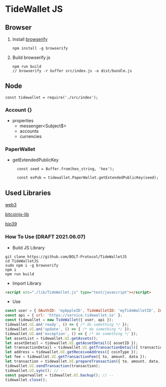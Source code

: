 # TideWallet JS

## Browser

1.  Install [browserify](https://browserify.org/)

    ```
    npm install -g browserify
    ```

2.  Build browserify js
    ```
    npm run build
    // browserify -r buffer src/index.js -o dist/bundle.js
    ```

## Node
    
    const tidewallet = require('./src/index');
    

### Account {}
- properties
    - messenger<Subject$>
    - accounts
    - currencies


### PaperWallet

- getExtendedPublicKey

  ```
    const seed = Buffer.from(hex_string, 'hex');

    const exPub = tidewallet.PaperWallet.getExtendedPublicKey(seed);
  ```

## Used Libraries
[web3](https://web3js.readthedocs.io/en/v1.3.4/)

[bitcoinjs-lib](https://github.com/bitcoinjs/bitcoinjs-lib)

[bip39](https://github.com/bitcoinjs/bip39)


### How To Use (DRAFT 2021.06.07)
- Build JS Library
```shell
git clone https://github.com/BOLT-Protocol/TideWalletJS
cd TideWalletJS
sudo npm i -g browserify
npm i
npm run build
```

- Import Library
```html
<script src="./lib/TideWallet.js" type="text/javascript"></script>
```

- Use
```javascript
const user = { OAuthID: 'myAppleID', TideWalletID: 'myTideWalletID', InstallID: 'myInstallID' };
const api = { url: 'https://service.tidewallet.io' };
const tidewallet = new TideWallet({ user, api });
tidewallet.UI.on('ready', () => { /* do something */ });
tidewallet.UI.on('update', () => { /* do something */ });
tidewallet.UI.on('exception', () => { /* do something */ });
let assetList = tidewallet.UI.getAssets();
let assetDetail = tidewallet.UI.getAssetDetail({ assetID });
let transactionDetail = tidewallet.UI.getTransactionDetail({ transactionID });
let address = tidewallet.UI.getReceiveAddress({ coinType });
let fee = tidewallet.UI.getTransactionFee({ to, amount, data });
let transaction = tidewallet.UI.prepareTransaction({ to, amount, data, speed });
tidewallet.UI.sendTransaction(transaction);
tidewallet.UI.sync(); // --
const paperwallet = tidewallet.UI.backup(); // --
tidewallet.close();
```
